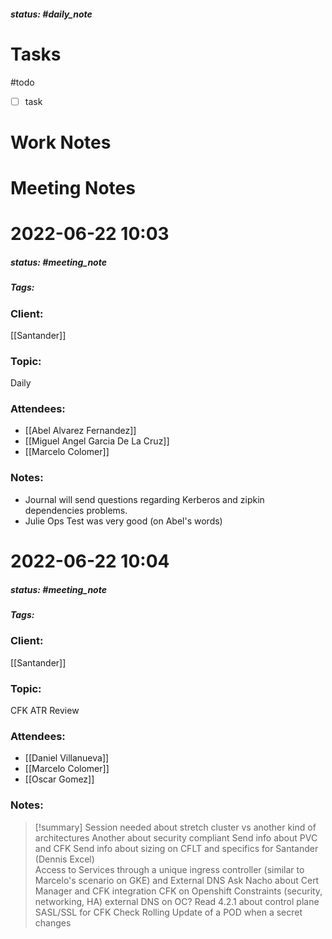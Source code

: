 ##### status: #daily_note 

# Tasks

#todo 
- [ ] task

# Work Notes

# Meeting Notes
# 2022-06-22 10:03
##### status: #meeting_note
##### Tags:

### Client:
[[Santander]]
### Topic:
Daily
### Attendees:
* [[Abel Alvarez Fernandez]]
* [[Miguel Angel Garcia De La Cruz]]
* [[Marcelo Colomer]]
### Notes:
 - Journal will send questions regarding Kerberos and zipkin dependencies problems.
 - Julie Ops Test was very good (on Abel's words)



# 2022-06-22 10:04
##### status: #meeting_note
##### Tags:

### Client:
[[Santander]]
### Topic:
CFK ATR Review
### Attendees:
* [[Daniel Villanueva]]
* [[Marcelo Colomer]]
* [[Oscar Gomez]]
### Notes:

> [!summary]
> Session needed about stretch cluster vs another kind of architectures
> Another about security compliant
> Send info about PVC and CFK
> Send info about sizing on CFLT and specifics for Santander (Dennis Excel)  
> Access to Services through a unique ingress controller (similar to Marcelo's scenario on GKE) and External DNS
> Ask Nacho about Cert Manager and CFK integration
> CFK on Openshift Constraints (security, networking, HA)
> external DNS on OC?
> Read 4.2.1 about control plane
> SASL/SSL for CFK
> Check Rolling Update of a POD when a secret changes

















